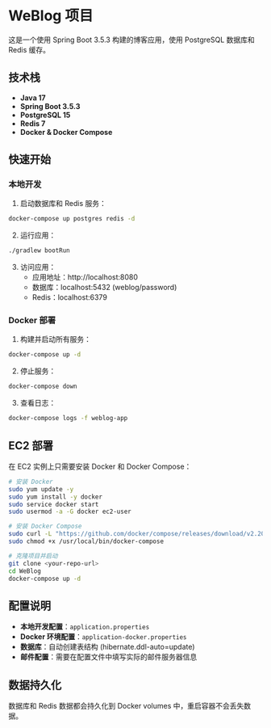 # WeBlog 项目

这是一个使用 Spring Boot 3.5.3 构建的博客应用，使用 PostgreSQL 数据库和 Redis 缓存。

## 技术栈

- **Java 17**
- **Spring Boot 3.5.3**
- **PostgreSQL 15**
- **Redis 7**
- **Docker & Docker Compose**

## 快速开始

### 本地开发

1. 启动数据库和 Redis 服务：

```bash
docker-compose up postgres redis -d
```

2. 运行应用：

```bash
./gradlew bootRun
```

3. 访问应用：
   - 应用地址：http://localhost:8080
   - 数据库：localhost:5432 (weblog/password)
   - Redis：localhost:6379

### Docker 部署

1. 构建并启动所有服务：

```bash
docker-compose up -d
```

2. 停止服务：

```bash
docker-compose down
```

3. 查看日志：

```bash
docker-compose logs -f weblog-app
```

## EC2 部署

在 EC2 实例上只需要安装 Docker 和 Docker Compose：

```bash
# 安装 Docker
sudo yum update -y
sudo yum install -y docker
sudo service docker start
sudo usermod -a -G docker ec2-user

# 安装 Docker Compose
sudo curl -L "https://github.com/docker/compose/releases/download/v2.20.0/docker-compose-$(uname -s)-$(uname -m)" -o /usr/local/bin/docker-compose
sudo chmod +x /usr/local/bin/docker-compose

# 克隆项目并启动
git clone <your-repo-url>
cd WeBlog
docker-compose up -d
```

## 配置说明

- **本地开发配置**：`application.properties`
- **Docker 环境配置**：`application-docker.properties`
- **数据库**：自动创建表结构 (hibernate.ddl-auto=update)
- **邮件配置**：需要在配置文件中填写实际的邮件服务器信息

## 数据持久化

数据库和 Redis 数据都会持久化到 Docker volumes 中，重启容器不会丢失数据。
